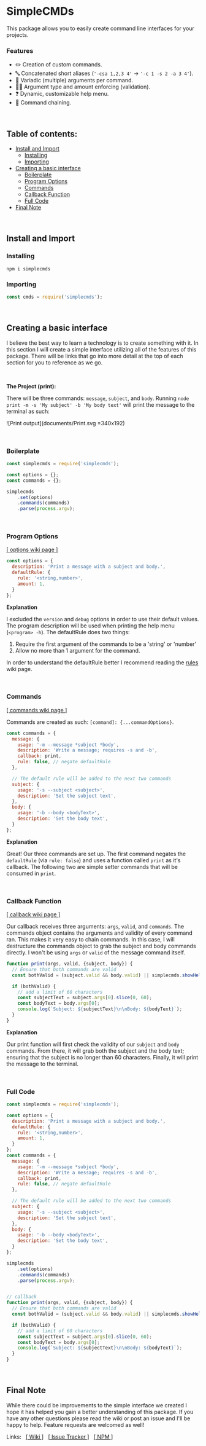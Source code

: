 # SimpleCMDs <!-- omit in toc -->
This package allows you to easily create command line interfaces for your projects.

### Features
- :pencil2: Creation of custom commands.
- :abc: Concatenated short aliases (`'-csa 1,2,3 4'` -> `'-c 1 -s 2 -a 3 4'`).
- :speech_balloon: Variadic (multiple) arguments per command.
- :guardsman: Argument type and amount enforcing (validation).
- :question: Dynamic, customizable help menu.
- :link: Command chaining.

&nbsp;

##   Table of contents: <!-- omit in toc -->

- [Install and Import](#install-and-import)
  - [Installing](#installing)
  - [Importing](#importing)
- [Creating a basic interface](#creating-a-basic-interface)
  - [Boilerplate](#boilerplate)
  - [Program Options](#program-options)
  - [Commands](#commands)
  - [Callback Function](#callback-function)
  - [Full Code](#full-code)
- [Final Note](#final-note)

&nbsp;

## Install and Import

### Installing
```
npm i simplecmds
```

### Importing
```javascript
const cmds = require('simplecmds');
```

&nbsp;

## Creating a basic interface
I believe the best way to learn a technology is to create something with it. In this section I will create a simple interface utilizing all of the features of this package. There will be links that go into more detail at the top of each section for you to reference as we go.

&nbsp;

**The Project (print):**

There will be three commands: `message`, `subject`, and `body`. Running `node print -m -s 'My subject' -b 'My body text'` will print the message to the terminal as such:

![Print output](documents/Print.svg =340x192)

&nbsp;

### Boilerplate
```javascript
const simplecmds = require('simplecmds');

const options = {};
const commands = {};

simplecmds
    .set(options)
    .commands(commands)
    .parse(process.argv);
```

&nbsp;

### Program Options
[[ options wiki page ]](https://github.com/ginsm/simplecmds/wiki/Program-Options)

```javascript
const options = {
  description: 'Print a message with a subject and body.',
  defaultRule: {
    rule: '<string,number>',
    amount: 1,
  }
};
```

**Explanation**

I excluded the `version` and `debug` options in order to use their default values. The program description will be used when printing the help menu (`<program> -h`). The defaultRule does two things: 
1. Require the first argument of the commands to be a 'string' or 'number'
2. Allow no more than 1 argument for the command.

In order to understand the defaultRule better I recommend reading the [ rules ](https://github.com/ginsm/simplecmds/wiki/Command-Creation#rule) wiki page.

&nbsp;

### Commands

[[ commands wiki page ]](https://github.com/ginsm/simplecmds/wiki/Command-Creation)

Commands are created as such: `[command]: {...commandOptions}`.

```javascript
const commands = {
  message: {
    usage: '-m --message *subject *body',
    description: 'Write a message; requires -s and -b',
    callback: print,
    rule: false, // negate defaultRule
  },

  // The default rule will be added to the next two commands
  subject: {
    usage: '-s --subject <subject>',
    description: 'Set the subject text',
  },
  body: {
    usage: '-b --body <bodyText>',
    description: 'Set the body text',
  }
};
```

**Explanation**

Great! Our three commands are set up. The first command negates the `defaultRule` (via `rule: false`) and uses a function called `print` as it's callback. The following two are simple setter commands that will be consumed in `print`.

&nbsp;

### Callback Function

[[ callback wiki page ]](https://github.com/ginsm/simplecmds/wiki/Command-Creation#callback-function)

Our callback receives three arguments: `args`, `valid`, and `commands`. The commands object contains the arguments and validity of every command ran. This makes it very easy to chain commands. In this case, I will destructure the commands object to grab the subject and body commands directly. I won't be using `args` or `valid` of the message command itself.

```javascript
function print(args, valid, {subject, body}) {
  // Ensure that both commands are valid
  const bothValid = (subject.valid && body.valid) || simplecmds.showHelp(true);

  if (bothValid) {
    // add a limit of 60 characters
    const subjectText = subject.args[0].slice(0, 60);
    const bodyText = body.args[0];
    console.log(`Subject: ${subjectText}\n\nBody: ${bodyText}`);
  }
}
```

**Explanation**

Our print function will first check the validity of our `subject` and `body` commands. From there, it will grab both the subject and the body text; ensuring that the subject is no longer than 60 characters. Finally, it will print the message to the terminal.

&nbsp;

### Full Code

```javascript
const simplecmds = require('simplecmds');

const options = {
  description: 'Print a message with a subject and body.',
  defaultRule: {
    rule: '<string,number>',
    amount: 1,
  }
};
const commands = {
  message: {
    usage: '-m --message *subject *body',
    description: 'Write a message; requires -s and -b',
    callback: print,
    rule: false, // negate defaultRule
  },

  // The default rule will be added to the next two commands
  subject: {
    usage: '-s --subject <subject>',
    description: 'Set the subject text',
  },
  body: {
    usage: '-b --body <bodyText>',
    description: 'Set the body text',
  }
};

simplecmds
    .set(options)
    .commands(commands)
    .parse(process.argv);


// callback
function print(args, valid, {subject, body}) {
  // Ensure that both commands are valid
  const bothValid = (subject.valid && body.valid) || simplecmds.showHelp(true);

  if (bothValid) {
    // add a limit of 60 characters
    const subjectText = subject.args[0].slice(0, 60);
    const bodyText = body.args[0];
    console.log(`Subject: ${subjectText}\n\nBody: ${bodyText}`);
  }
}
```

&nbsp;

## Final Note

While there could be improvements to the simple interface we created I hope it has helped you gain a better understanding of this package. If you have any other questions please read the wiki or post an issue and I'll be happy to help. Feature requests are welcomed as well! 

Links: &nbsp; [[ Wiki ]](https://github.com/ginsm/simplecmds/wiki) &nbsp; [[ Issue Tracker ]](https://github.com/ginsm/simplecmds/issues) &nbsp; [[ NPM ]](https://www.npmjs.com/package/simplecmds)
